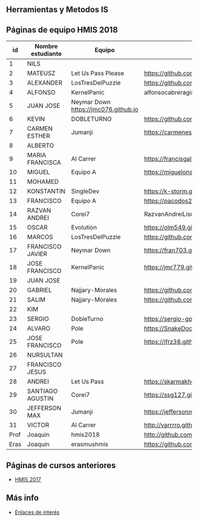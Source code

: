 ﻿## Herramientas y Metodos IS

## Páginas de equipo HMIS 2018

id | Nombre estudiante  | Equipo | Página personal | Repositorio de Web de equipo (sesion04)
-- | ----------------- | ----------------- | ----------------- | -----------------
1 | NILS               |   |   |
2 | MATEUSZ            | Let Us Pass Please | https://github.com/mbereszczuk  | 
3 | ALEXANDER          | LosTresDelPuzzle  | https://github.com/Lilium213  |
4 | ALFONSO            |   KernelPanic|   alfonsocabreragimenez.github.io  |
5 | JUAN JOSE          |   Neymar Down   https://jmc076.github.io  |
6 | KEVIN              |  DOBLETURNO | https://github.com/KevBerja/KevBerja.github.io  |
7 | CARMEN ESTHER      | Jumanji  | https://carmenesther.github.io/  	| https://github.com/carmenesther/JumanjiWebsite
8 | ALBERTO            |   |   |
9 | MARIA FRANCISCA    | Al Carrer | https://francisgalvez.github.io/   |
10 | MIGUEL             | Equipo A  |  https://miguelons11.github.io/  |
11 | MOHAMED            |   |  |
12 | KONSTANTIN         |  SingleDev  |  https://k-storm.github.io  |
13 | FRANCISCO          | Equipo A  |  https://pacodos222.github.io/  |
14 | RAZVAN ANDREI      |Corei7|RazvanAndreiLismanu.github.io  |
15 | OSCAR              | Evolution | https://olm549.github.io  |
16 | MARCOS             |  LosTresDelPuzzle |  https://github.com/marcoslupion  |
17 | FRANCISCO JAVIER   |  Neymar Down |  https://fran703.github.io/fmg703.github.io/  |
18 | JOSE FRANCISCO     |   KernelPanic|  https://jmr779.github.io/   |
19 | JUAN JOSE          |   |    |
20 | GABRIEL            | Najjary-Morales  |  https://github.com/gmc456  |
21 | SALIM              | Najjary-Morales  |  https://github.com/lydzje  | 
22 | KIM                |   |   |
23 | SERGIO             | DobleTurno  | https://sergio-gps.github.io/  | 
24 | ALVARO             |  Pole |  https://SnakeDoc12.github.io   |
25 | JOSE FRANCISCO     | Pole | https://jfrz38.github.io/   |
26 | NURSULTAN          |   |   |
27 | FRANCISCO JESUS    |   |   |
28 | ANDREI             | Let Us Pass  |  https://skarmakhovich.github.io  |
29 | SANTIAGO AGUSTIN   | Corei7  | https://ssg127.github.io/   |
30 | JEFFERSON MAX      | Jumanji  |   https://jeffersonmax90.github.io/jeffersontomala.github.io/  |
31 | VICTOR             | Al Carrer |  http://varrrro.github.io  |
Prof | Joaquin | hmis2018 | http://github.com/ualjjcanada  |
Eras | Joaquin | erasmushmis | https://github.com/ualjjcanada  |

## Páginas de cursos anteriores
* [HMIS 2017](index2017.md)

## Más info
* [Enlaces de interés](enlaces.md)
